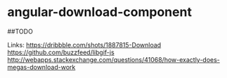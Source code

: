 # angular-download-component

##TODO

Links:
https://dribbble.com/shots/1887815-Download
https://github.com/buzzfeed/libgif-js
http://webapps.stackexchange.com/questions/41068/how-exactly-does-megas-download-work
